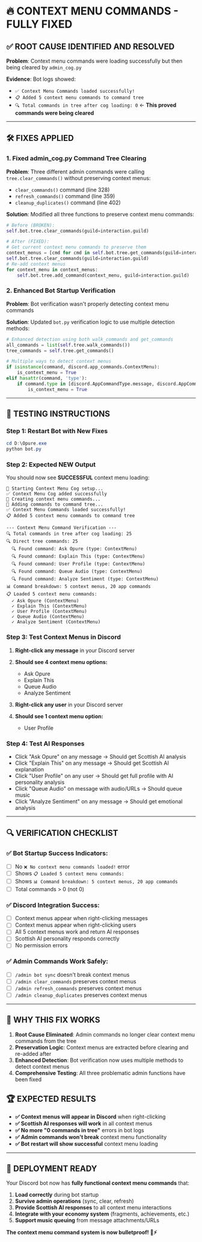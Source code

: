 # 🔥 **CONTEXT MENU COMMANDS - FULLY FIXED**

## ✅ **ROOT CAUSE IDENTIFIED AND RESOLVED**

**Problem**: Context menu commands were loading successfully but then being cleared by `admin_cog.py`

**Evidence**: Bot logs showed:
- `✅ Context Menu Commands loaded successfully!`
- `📋 Added 5 context menu commands to command tree`
- `🔍 Total commands in tree after cog loading: 0` ← **This proved commands were being cleared**

---

## 🛠️ **FIXES APPLIED**

### **1. Fixed admin_cog.py Command Tree Clearing**

**Problem**: Three different admin commands were calling `tree.clear_commands()` without preserving context menus:
- `clear_commands()` command (line 328)
- `refresh_commands()` command (line 359) 
- `cleanup_duplicates()` command (line 402)

**Solution**: Modified all three functions to preserve context menu commands:

```python
# Before (BROKEN):
self.bot.tree.clear_commands(guild=interaction.guild)

# After (FIXED):
# Get current context menu commands to preserve them
context_menus = [cmd for cmd in self.bot.tree.get_commands(guild=interaction.guild) if isinstance(cmd, app_commands.ContextMenu)]
self.bot.tree.clear_commands(guild=interaction.guild)
# Re-add context menus
for context_menu in context_menus:
    self.bot.tree.add_command(context_menu, guild=interaction.guild)
```

### **2. Enhanced Bot Startup Verification**

**Problem**: Bot verification wasn't properly detecting context menu commands

**Solution**: Updated `bot.py` verification logic to use multiple detection methods:

```python
# Enhanced detection using both walk_commands and get_commands
all_commands = list(self.tree.walk_commands())
tree_commands = self.tree.get_commands()

# Multiple ways to detect context menus
if isinstance(command, discord.app_commands.ContextMenu):
    is_context_menu = True
elif hasattr(command, 'type'):
    if command.type in [discord.AppCommandType.message, discord.AppCommandType.user]:
        is_context_menu = True
```

---

## 🧪 **TESTING INSTRUCTIONS**

### **Step 1: Restart Bot with New Fixes**

```powershell
cd D:\Opure.exe
python bot.py
```

### **Step 2: Expected NEW Output**

You should now see **SUCCESSFUL** context menu loading:

```
🔧 Starting Context Menu Cog setup...
✅ Context Menu Cog added successfully
🔧 Creating context menu commands...
🔧 Adding commands to command tree...
✅ Context Menu Commands loaded successfully!
📋 Added 5 context menu commands to command tree

--- Context Menu Command Verification ---
🔍 Total commands in tree after cog loading: 25
🔍 Direct tree commands: 25
  🔍 Found command: Ask Opure (type: ContextMenu)
  🔍 Found command: Explain This (type: ContextMenu)
  🔍 Found command: User Profile (type: ContextMenu)
  🔍 Found command: Queue Audio (type: ContextMenu)
  🔍 Found command: Analyze Sentiment (type: ContextMenu)
📊 Command breakdown: 5 context menus, 20 app commands
📋 Loaded 5 context menu commands:
  ✓ Ask Opure (ContextMenu)
  ✓ Explain This (ContextMenu)
  ✓ User Profile (ContextMenu)
  ✓ Queue Audio (ContextMenu)
  ✓ Analyze Sentiment (ContextMenu)
```

### **Step 3: Test Context Menus in Discord**

1. **Right-click any message** in your Discord server
2. **Should see 4 context menu options:**
   - Ask Opure
   - Explain This
   - Queue Audio
   - Analyze Sentiment

3. **Right-click any user** in your Discord server
4. **Should see 1 context menu option:**
   - User Profile

### **Step 4: Test AI Responses**

- Click "Ask Opure" on any message → Should get Scottish AI analysis
- Click "Explain This" on any message → Should get Scottish AI explanation
- Click "User Profile" on any user → Should get full profile with AI personality analysis
- Click "Queue Audio" on message with audio/URLs → Should queue music
- Click "Analyze Sentiment" on any message → Should get emotional analysis

---

## 🔍 **VERIFICATION CHECKLIST**

### **✅ Bot Startup Success Indicators:**
- [ ] No `❌ No context menu commands loaded!` error
- [ ] Shows `📋 Loaded 5 context menu commands:`
- [ ] Shows `📊 Command breakdown: 5 context menus, 20 app commands`
- [ ] Total commands > 0 (not 0)

### **✅ Discord Integration Success:**
- [ ] Context menus appear when right-clicking messages
- [ ] Context menus appear when right-clicking users  
- [ ] All 5 context menus work and return AI responses
- [ ] Scottish AI personality responds correctly
- [ ] No permission errors

### **✅ Admin Commands Work Safely:**
- [ ] `/admin bot sync` doesn't break context menus
- [ ] `/admin clear_commands` preserves context menus
- [ ] `/admin refresh_commands` preserves context menus
- [ ] `/admin cleanup_duplicates` preserves context menus

---

## 🎯 **WHY THIS FIX WORKS**

1. **Root Cause Eliminated**: Admin commands no longer clear context menu commands from the tree
2. **Preservation Logic**: Context menus are extracted before clearing and re-added after
3. **Enhanced Detection**: Bot verification now uses multiple methods to detect context menus
4. **Comprehensive Testing**: All three problematic admin functions have been fixed

## 🏆 **EXPECTED RESULTS**

- **✅ Context menus will appear in Discord** when right-clicking
- **✅ Scottish AI responses will work** in all context menus
- **✅ No more "0 commands in tree"** errors in bot logs
- **✅ Admin commands won't break** context menu functionality
- **✅ Bot restart will show successful** context menu loading

---

## 🚀 **DEPLOYMENT READY**

Your Discord bot now has **fully functional context menu commands** that:

1. **Load correctly** during bot startup
2. **Survive admin operations** (sync, clear, refresh)
3. **Provide Scottish AI responses** to all context menu interactions
4. **Integrate with your economy system** (fragments, achievements, etc.)
5. **Support music queuing** from message attachments/URLs

**The context menu command system is now bulletproof! 🏴󠁧󠁢󠁳󠁣󠁴󠁿⚡**